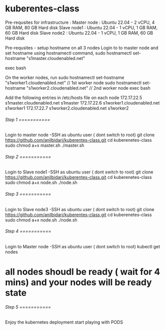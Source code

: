 # kuberentes-class
Pre-requsites for infrastructure : 
Master node : Ubuntu 22.04 - 2 vCPU, 4 GB RAM, 80 GB Hard disk 
Slave node1 : Ubuntu 22.04 - 1 vCPU, 1 GB RAM, 60 GB Hard disk 
Slave node2 : Ubuntu 22.04 - 1 vCPU, 1 GB RAM, 60 GB Hard disk 

Pre-requsites - setup hostname on all 3 nodes
Login to to master node and set hostname using hostnamectl command,
sudo hostnamectl set-hostname "s1master.cloudenabled.net"

exec bash

On the worker nodes, run
sudo hostnamectl set-hostname "s1worker1.cloudenabled.net"   // 1st worker node
sudo hostnamectl set-hostname "s1worker2.cloudenabled.net"   // 2nd worker node
exec bash

Add the following entries in /etc/hosts file on each node
172.17.22.5   s1master.cloudenabled.net s1master
172.17.22.6  s1worker1.cloudenabled.net s1worker1
172.17.22.7   s1worker2.cloudenabled.net s1worker2

###### Step 1 ===========
Login to master node -SSH as ubuntu user ( dont switch to root)
git clone https://github.com/anilbidari/kuberentes-class.git
cd kuberenetes-class
sudo chmod a+x master.sh 
./master.sh


###### Step 2 ===========
Login to Slave node1 -SSH as ubuntu user ( dont switch to root)
git clone https://github.com/anilbidari/kuberentes-class.git
cd kuberenetes-class
sudo chmod a+x node.sh 
./node.sh


###### Step 3 ===========
Login to Slave node3 -SSH as ubuntu user ( dont switch to root)
git clone https://github.com/anilbidari/kuberentes-class.git
cd kuberenetes-class
sudo chmod a+x node.sh 
./node.sh

###### Step 4 ===========
Login to Master node -SSH as ubuntu user ( dont switch to root)
kubectl get nodes 
# all nodes shoudl be ready ( wait for 4 mins) and your nodes will be ready state

###### Step 5 ===========
Enjoy the kubernetes deployment start playing with PODS


